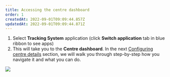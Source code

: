 ```yaml
---
title: Accessing the centre dashboard
order: 1
createdAt: 2022-09-01T09:09:44.857Z
updatedAt: 2022-09-01T09:09:44.871Z
---
```

1. Select **Tracking System** application (click **Switch application** tab in blue ribbon to see apps)​
2. This will take you to the **Centre dashboard**. In the next [Configuring centre details](configuring-centre-details) section, we will walk you through step-by-step how you navigate it and what you can do.

![](/img/ad-2-01-Dashboard.jpg)